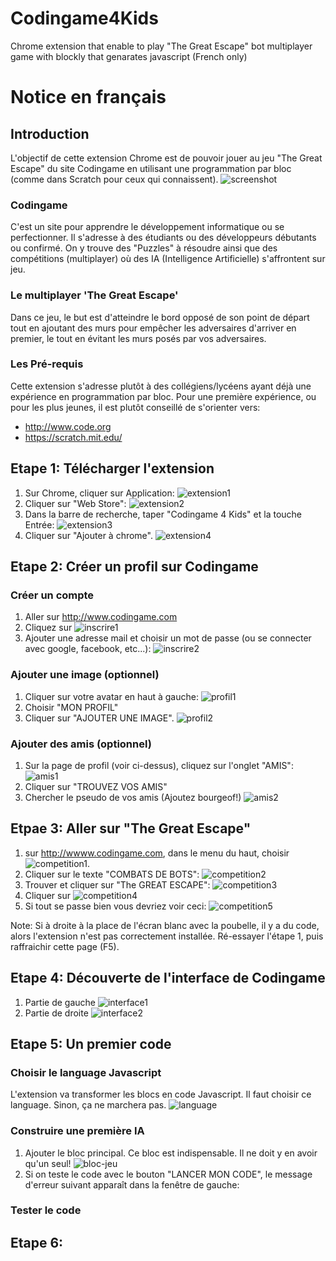 # Codingame4Kids 
Chrome extension that enable to play "The Great Escape" bot multiplayer game with blockly that genarates javascript (French only)

# Notice en français 

## Introduction
L'objectif de cette extension Chrome est de pouvoir jouer au jeu "The Great Escape" du site Codingame en utilisant une programmation par bloc (comme dans Scratch pour ceux qui connaissent). 
![screenshot](pictures/screenshot.jpg)
### Codingame
C'est un site pour apprendre le développement informatique ou se perfectionner.
Il s'adresse à des étudiants ou des développeurs débutants ou confirmé.
On y trouve des "Puzzles" à résoudre ainsi que des compétitions (multiplayer) où des IA (Intelligence Artificielle) s'affrontent sur jeu.
### Le multiplayer 'The Great Escape'
Dans ce jeu, le but est d'atteindre le bord opposé de son point de départ tout en ajoutant des murs pour empêcher les adversaires d'arriver en premier, le tout en évitant les murs posés par vos adversaires.
### Les Pré-requis
Cette extension s'adresse plutôt à des collégiens/lycéens ayant déjà une expérience en programmation par bloc.
Pour une première expérience, ou pour les plus jeunes, il est plutôt conseillé de s'orienter vers:
- http://www.code.org
- https://scratch.mit.edu/

## Etape 1: Télécharger l'extension
1. Sur Chrome, cliquer sur Application: ![extension1](pictures/extension1.png)
2. Cliquer sur "Web Store": ![extension2](pictures/extension2.png)
3. Dans la barre de recherche, taper "Codingame 4 Kids" et la touche Entrée: ![extension3](pictures/extension3.png)
4. Cliquer sur "Ajouter à chrome".
![extension4](pictures/extension4.png)

## Etape 2: Créer un profil sur Codingame
### Créer un compte
1. Aller sur http://www.codingame.com
2. Cliquez sur ![inscrire1](pictures/inscrire1.PNG)
3. Ajouter une adresse mail et choisir un mot de passe (ou se connecter avec google, facebook, etc...):
![inscrire2](pictures/inscrire2.png)

### Ajouter une image (optionnel)
1. Cliquer sur votre avatar en haut à gauche: ![profil1](pictures/profil1.png)
2. Choisir "MON PROFIL"
3. Cliquer sur "AJOUTER UNE IMAGE". 
![profil2](pictures/profil2.png)

### Ajouter des amis (optionnel)
1. Sur la page de profil (voir ci-dessus), cliquez sur l'onglet "AMIS":
![amis1](pictures/amis1.png)
2. Cliquer sur "TROUVEZ VOS AMIS"
3. Chercher le pseudo de vos amis (Ajoutez bourgeof!)
![amis2](pictures/amis2.png)

## Etpae 3: Aller sur "The Great Escape"
1. sur http://wwww.codingame.com, dans le menu du haut, choisir ![competition1](pictures/competition1.png).
2. Cliquer sur le texte "COMBATS DE BOTS": ![competition2](pictures/competition2.png)
2. Trouver et cliquer sur "The GREAT ESCAPE": ![competition3](pictures/competition3.png)
4. Cliquer sur ![competition4](pictures/competition4.png)
5. Si tout se passe bien vous devriez voir ceci:
![competition5](pictures/competition5.png)

Note: Si à droite à la place de l'écran blanc avec la poubelle, il y a du code, alors l'extension n'est pas correctement installée.
Ré-essayer l'étape 1, puis raffraichir cette page (F5).

## Etape 4: Découverte de l'interface de Codingame

1. Partie de gauche
![interface1](pictures/interface1.png)
2. Partie de droite
![interface2](pictures/interface2.png)

## Etape 5: Un premier code

### Choisir le language Javascript
L'extension va transformer les blocs en code Javascript.
Il faut choisir ce language.
Sinon, ça ne marchera pas.
![language](pictures/language.png)

### Construire une première IA
1. Ajouter le bloc principal. Ce bloc est indispensable. Il ne doit y en avoir qu'un seul!
![bloc-jeu](pictures/bloc-jeu.png)
2. Si on teste le code avec le bouton "LANCER MON CODE", le message d'erreur suivant apparaît dans la fenêtre de gauche:



### Tester le code

###

## Etape 6: 

